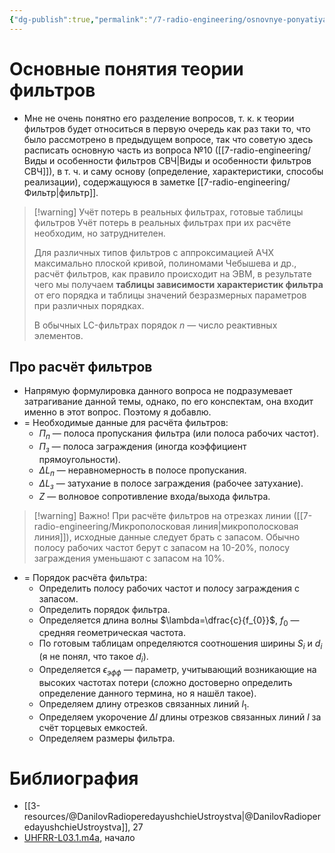 ```yaml
---
{"dg-publish":true,"permalink":"/7-radio-engineering/osnovnye-ponyatiya-teorii-filtrov/","title":"Основные понятия теории фильтров"}
---
```



# Основные понятия теории фильтров

- Мне не очень понятно его разделение вопросов, т. к. к теории фильтров будет относиться в первую очередь как раз таки то, что было рассмотрено в предыдущем вопросе, так что советую здесь расписать основную часть из вопроса №10 ([[7-radio-engineering/Виды и особенности фильтров СВЧ\|Виды и особенности фильтров СВЧ]]), в т. ч. и саму основу (определение, характеристики, способы реализации), содержащуюся в заметке [[7-radio-engineering/Фильтр\|фильтр]].

> [!warning] Учёт потерь в реальных фильтрах, готовые таблицы фильтров
> Учёт потерь в реальных фильтрах при их расчёте необходим, но затруднителен.
>
> Для различных типов фильтров с аппроксимацией АЧХ максимально плоской кривой, полиномами Чебышева и др., расчёт фильтров, как правило происходит на ЭВМ, в результате чего мы получаем **таблицы зависимости характеристик фильтра** от его порядка и таблицы значений безразмерных параметров при различных порядках.
>
> В обычных LC-фильтрах порядок $n$ — число реактивных элементов.

## Про расчёт фильтров

- Напрямую формулировка данного вопроса не подразумевает затрагивание данной темы, однако, по его конспектам, она входит именно в этот вопрос. Поэтому я добавлю.
- = Необходимые данные для расчёта фильтров:
	- $П_{п}$ — полоса пропускания фильтра (или полоса рабочих частот).
	- $П_{з}$ — полоса заграждения (иногда коэффициент прямоугольности).
	- $\Delta L_{п}$ — неравномерность в полосе пропускания.
	- $\Delta L_{з}$ — затухание в полосе заграждения (рабочее затухание).
	- $Z$ — волновое сопротивление входа/выхода фильтра.

> [!warning] Важно!
> При расчёте фильтров на отрезках линии ([[7-radio-engineering/Микрополосковая линия\|микрополосковая линия]]), исходные данные следует брать с запасом. Обычно полосу рабочих частот берут с запасом на 10-20%, полосу заграждения уменьшают с запасом на 10%.
>

- = Порядок расчёта фильтра:
	- Определить полосу рабочих частот и полосу заграждения с запасом.
	- Определить порядок фильтра.
	- Определяется длина волны $\lambda=\dfrac{c}{f_{0}}$, $f_{0}$ — средняя геометрическая частота.
	- По готовым таблицам определяются соотношения ширины $S_{i}$ и $d_{i}$ (я не понял, что такое $d_{i}$).
	- Определяется $\epsilon_{эфф}$ — параметр, учитывающий возникающие на высоких частотах потери (сложно достоверно определить определение данного термина, но я нашёл такое).
	- Определяем длину отрезков связанных линий $l_{1}$.
	- Определяем укорочение $\Delta l$ длины отрезков связанных линий $l$ за счёт торцевых емкостей.
	- Определяем размеры фильтра.

# Библиография

- [[3-resources/@DanilovRadioperedayushchieUstroystva\|@DanilovRadioperedayushchieUstroystva]], 27
- [UHFRR-L03.1.m4a](file:///C:%5CUsers%5CMojo%5CiCloudDrive%5C_university%5CDanilov%5Clecture-recording%5CUHFRR-L03.1.m4a), начало

